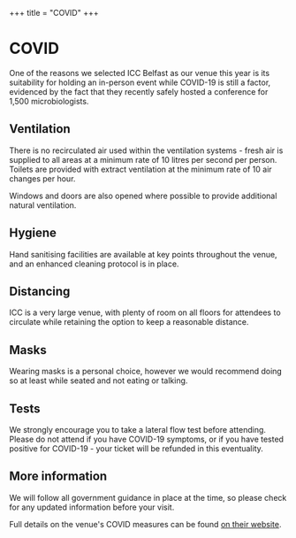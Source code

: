 +++
title = "COVID"
+++

# COVID

One of the reasons we selected ICC Belfast as our venue this year is its suitability for holding an in-person event while COVID-19 is still a factor, evidenced by the fact that they recently safely hosted a conference for 1,500 microbiologists.

## Ventilation

There is no recirculated air used within the ventilation systems - fresh air is supplied to all areas at a minimum rate of 10 litres per second per person. Toilets are provided with extract ventilation at the minimum rate of 10 air changes per hour.

Windows and doors are also opened where possible to provide additional natural ventilation.

## Hygiene

Hand sanitising facilities are available at key points throughout the venue, and an enhanced cleaning protocol is in place.

## Distancing

ICC is a very large venue, with plenty of room on all floors for attendees to circulate while retaining the option to keep a reasonable distance. 

## Masks

Wearing masks is a personal choice, however we would recommend doing so at least while seated and not eating or talking.

## Tests

We strongly encourage you to take a lateral flow test before attending. Please do not attend if you have COVID-19 symptoms, or if you have tested positive for COVID-19 - your ticket will be refunded in this eventuality.

## More information

We will follow all government guidance in place at the time, so please check for any updated information before your visit.

Full details on the venue's COVID measures can be found [on their website](https://www.iccbelfast.com/about-us/covid-secure-venue).